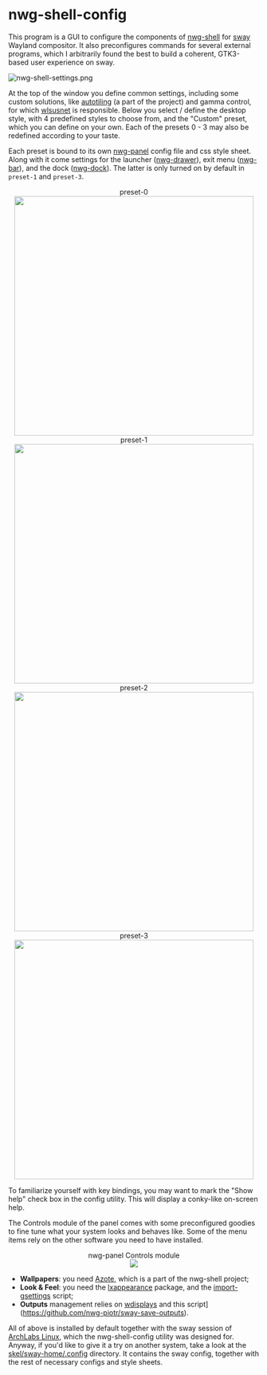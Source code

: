 # nwg-shell-config

This program is a GUI to configure the components of [nwg-shell](https://github.com/nwg-piotr/nwg-shell) for
[sway](https://github.com/swaywm/sway) Wayland compositor. It also preconfigures commands for several external
programs, which I arbitrarily found the best to build a coherent, GTK3-based user experience on sway.

![nwg-shell-settings.png](https://scrot.cloud/images/2022/01/16/nwg-shell-settings.png)

At the top of the window you define common settings, including some custom solutions, like 
[autotiling](https://github.com/nwg-piotr/autotiling) (a part of the project) and gamma control, for which 
[wlsusnet](https://sr.ht/~kennylevinsen/wlsunset) is responsible. Below you select / define the desktop style,
with 4 predefined styles to choose from, and the "Custom" preset, which you can define on your own. Each of the
presets 0 - 3 may also be redefined according to your taste.

Each preset is bound to its own [nwg-panel](https://github.com/nwg-piotr/nwg-panel) config file and css style sheet.
Along with it come settings for the launcher ([nwg-drawer](https://github.com/nwg-piotr/nwg-drawer)), exit menu
([nwg-bar](https://github.com/nwg-piotr/nwg-bar)), and the dock ([nwg-dock](https://github.com/nwg-piotr/nwg-dock)).
The latter is only turned on by default in `preset-1` and `preset-3`.


<div align="center">preset-0<br /><img src="https://scrot.cloud/images/2022/01/16/preset-0.png" width="480"/></div>

<div align="center">preset-1<br /><img src="https://scrot.cloud/images/2022/01/16/preset-1.png" width="480"/></div>

<div align="center">preset-2<br /><img src="https://scrot.cloud/images/2022/01/16/preset-2.png" width="480"/></div>

<div align="center">preset-3<br /><img src="https://scrot.cloud/images/2022/01/16/preset-3.png" width="480"/></div>

To familiarize yourself with key bindings, you may want to mark the "Show help" check box in the config utility. 
This will display a conky-like on-screen help.

The Controls module of the panel comes with some preconfigured goodies to fine tune what your system looks and 
behaves like. Some of the menu items rely on the other software you need to have installed. 

<div align="center">nwg-panel Controls module<br /><img src="https://scrot.cloud/images/2022/01/17/controls.png"/></div>

- **Wallpapers**: you need [Azote](https://github.com/nwg-piotr/azote), which is a part of the nwg-shell project;
- **Look & Feel**: you need the [lxappearance](https://wiki.lxde.org/en/LXAppearance) package, and the 
[import-gsettings](https://github.com/swaywm/sway/wiki/GTK-3-settings-on-Wayland#setting-values-in-gsettings) script;
- **Outputs** management relies on [wdisplays](https://github.com/artizirk/wdisplays) and 
this script](https://github.com/nwg-piotr/sway-save-outputs).

All of above is installed by default together with the sway session of [ArchLabs Linux](https://archlabslinux.com), 
which the nwg-shell-config utility was designed for. Anyway, if you'd like to give it a try on another system,
take a look at the [skel/sway-home/.config](https://github.com/nwg-piotr/nwg-shell-config/tree/master/skel/sway-home/.config)
directory. It contains the sway config, together with the rest of necessary configs and style sheets.